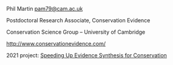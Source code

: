 Phil Martin <pam79@cam.ac.uk>

Postdoctoral Research Associate, Conservation Evidence

Conservation Science Group – University of Cambridge

<http://www.conservationevidence.com/>

2021 project: [Speeding Up Evidence Synthesis for
Conservation](Speeding_Up_Evidence_Synthesis_for_Conservation "wikilink")